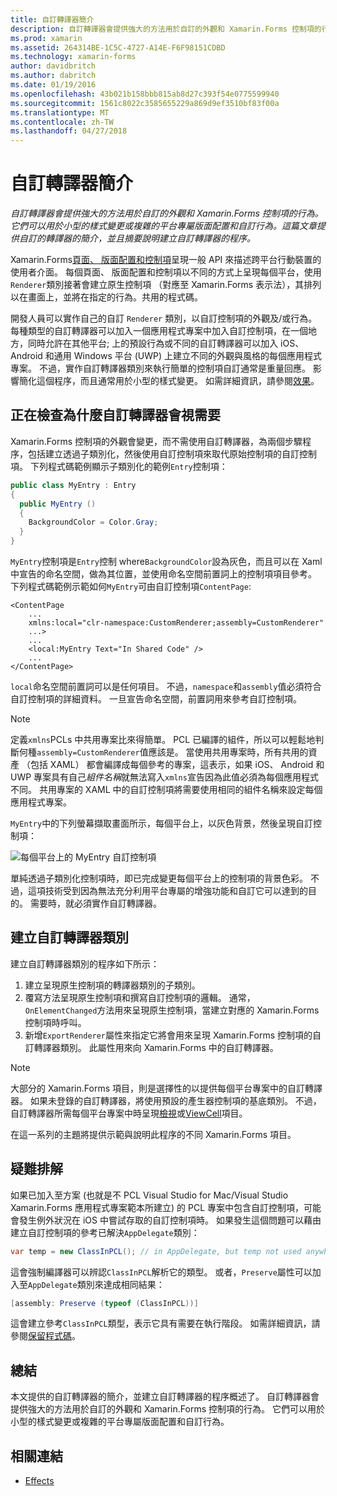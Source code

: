 ```yaml
---
title: 自訂轉譯器簡介
description: 自訂轉譯器會提供強大的方法用於自訂的外觀和 Xamarin.Forms 控制項的行為。 它們可以用於小型的樣式變更或複雜的平台專屬版面配置和自訂行為。 這篇文章提供自訂的轉譯器的簡介，並且摘要說明建立自訂轉譯器的程序。
ms.prod: xamarin
ms.assetid: 264314BE-1C5C-4727-A14E-F6F98151CDBD
ms.technology: xamarin-forms
author: davidbritch
ms.author: dabritch
ms.date: 01/19/2016
ms.openlocfilehash: 43b021b158bbb815ab8d27c393f54e0775599940
ms.sourcegitcommit: 1561c8022c3585655229a869d9ef3510bf83f00a
ms.translationtype: MT
ms.contentlocale: zh-TW
ms.lasthandoff: 04/27/2018
---
```

# <a name="introduction-to-custom-renderers"></a>自訂轉譯器簡介

_自訂轉譯器會提供強大的方法用於自訂的外觀和 Xamarin.Forms 控制項的行為。它們可以用於小型的樣式變更或複雜的平台專屬版面配置和自訂行為。這篇文章提供自訂的轉譯器的簡介，並且摘要說明建立自訂轉譯器的程序。_

Xamarin.Forms[頁面、 版面配置和控制項](~/xamarin-forms/user-interface/controls/index.md)呈現一般 API 來描述跨平台行動裝置的使用者介面。 每個頁面、 版面配置和控制項以不同的方式上呈現每個平台，使用`Renderer`類別接著會建立原生控制項 （對應至 Xamarin.Forms 表示法），其排列以在畫面上，並將在指定的行為。共用的程式碼。

開發人員可以實作自己的自訂 `Renderer` 類別，以自訂控制項的外觀及/或行為。 每種類型的自訂轉譯器可以加入一個應用程式專案中加入自訂控制項，在一個地方，同時允許在其他平台; 上的預設行為或不同的自訂轉譯器可以加入 iOS、 Android 和通用 Windows 平台 (UWP) 上建立不同的外觀與風格的每個應用程式專案。 不過，實作自訂轉譯器類別來執行簡單的控制項自訂通常是重量回應。 影響簡化這個程序，而且通常用於小型的樣式變更。 如需詳細資訊，請參閱[效果](~/xamarin-forms/app-fundamentals/effects/index.md)。

## <a name="examining-why-custom-renderers-are-necessary"></a>正在檢查為什麼自訂轉譯器會視需要

Xamarin.Forms 控制項的外觀會變更，而不需使用自訂轉譯器，為兩個步驟程序，包括建立透過子類別化，然後使用自訂控制項來取代原始控制項的自訂控制項。 下列程式碼範例顯示子類別化的範例`Entry`控制項：

```csharp
public class MyEntry : Entry
{
  public MyEntry ()
  {
    BackgroundColor = Color.Gray;
  }
}
```

`MyEntry`控制項是`Entry`控制 where`BackgroundColor`設為灰色，而且可以在 Xaml 中宣告的命名空間，做為其位置，並使用命名空間前置詞上的控制項項目參考。 下列程式碼範例示範如何`MyEntry`可由自訂控制項`ContentPage`:

```xaml
<ContentPage
    ...
    xmlns:local="clr-namespace:CustomRenderer;assembly=CustomRenderer"
    ...>
    ...
    <local:MyEntry Text="In Shared Code" />
    ...
</ContentPage>
```

`local`命名空間前置詞可以是任何項目。 不過，`namespace`和`assembly`值必須符合自訂控制項的詳細資料。 一旦宣告命名空間，前置詞用來參考自訂控制項。

> [!NOTE]
> 定義`xmlns`PCLs 中共用專案比來得簡單。 PCL 已編譯的組件，所以可以輕鬆地判斷何種`assembly=CustomRenderer`值應該是。 當使用共用專案時，所有共用的資產 （包括 XAML） 都會編譯成每個參考的專案，這表示，如果 iOS、 Android 和 UWP 專案具有自己*組件名稱*就無法寫入`xmlns`宣告因為此值必須為每個應用程式不同。 共用專案的 XAML 中的自訂控制項將需要使用相同的組件名稱來設定每個應用程式專案。

`MyEntry`中的下列螢幕擷取畫面所示，每個平台上，以灰色背景，然後呈現自訂控制項：

![](introduction-images/screenshots.png "每個平台上的 MyEntry 自訂控制項")

單純透過子類別化控制項時，即已完成變更每個平台上的控制項的背景色彩。 不過，這項技術受到因為無法充分利用平台專屬的增強功能和自訂它可以達到的目的。 需要時，就必須實作自訂轉譯器。

## <a name="creating-a-custom-renderer-class"></a>建立自訂轉譯器類別

建立自訂轉譯器類別的程序如下所示：

1. 建立呈現原生控制項的轉譯器類別的子類別。
1. 覆寫方法呈現原生控制項和撰寫自訂控制項的邏輯。 通常，`OnElementChanged`方法用來呈現原生控制項，當建立對應的 Xamarin.Forms 控制項時呼叫。
1. 新增`ExportRenderer`屬性來指定它將會用來呈現 Xamarin.Forms 控制項的自訂轉譯器類別。 此屬性用來向 Xamarin.Forms 中的自訂轉譯器。

> [!NOTE]
> 大部分的 Xamarin.Forms 項目，則是選擇性的以提供每個平台專案中的自訂轉譯器。 如果未登錄的自訂轉譯器，將使用預設的產生器控制項的基底類別。 不過，自訂轉譯器所需每個平台專案中時呈現[檢視](https://developer.xamarin.com/api/type/Xamarin.Forms.View/)或[ViewCell](https://developer.xamarin.com/api/type/Xamarin.Forms.ViewCell/)項目。

在這一系列的主題將提供示範與說明此程序的不同 Xamarin.Forms 項目。

## <a name="troubleshooting"></a>疑難排解

如果已加入至方案 (也就是不 PCL Visual Studio for Mac/Visual Studio Xamarin.Forms 應用程式專案範本所建立) 的 PCL 專案中包含自訂控制項，可能會發生例外狀況在 iOS 中嘗試存取的自訂控制項時。 如果發生這個問題可以藉由建立自訂控制項的參考已解決`AppDelegate`類別：

```csharp
var temp = new ClassInPCL(); // in AppDelegate, but temp not used anywhere
```

這會強制編譯器可以辨認`ClassInPCL`解析它的類型。 或者，`Preserve`屬性可以加入至`AppDelegate`類別來達成相同結果：

```csharp
[assembly: Preserve (typeof (ClassInPCL))]
```

這會建立參考`ClassInPCL`類型，表示它具有需要在執行階段。 如需詳細資訊，請參閱[保留程式碼](~/ios/deploy-test/linker.md)。

## <a name="summary"></a>總結

本文提供的自訂轉譯器的簡介，並建立自訂轉譯器的程序概述了。 自訂轉譯器會提供強大的方法用於自訂的外觀和 Xamarin.Forms 控制項的行為。 它們可以用於小型的樣式變更或複雜的平台專屬版面配置和自訂行為。


## <a name="related-links"></a>相關連結

- [Effects](~/xamarin-forms/app-fundamentals/effects/index.md)

